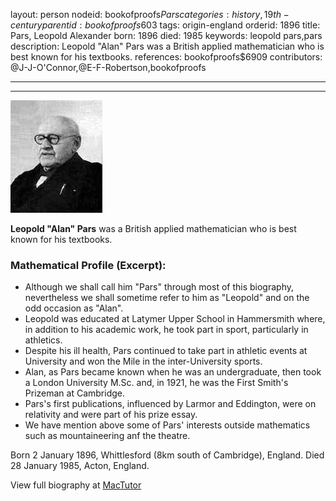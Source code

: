 layout: person
nodeid: bookofproofs$Pars
categories: history,19th-century
parentid: bookofproofs$603
tags: origin-england
orderid: 1896
title: Pars, Leopold Alexander
born: 1896
died: 1985
keywords: leopold pars,pars
description: Leopold "Alan" Pars was a British applied mathematician who is best known for his textbooks.
references: bookofproofs$6909
contributors: @J-J-O'Connor,@E-F-Robertson,bookofproofs

---



---

![Pars.jpg](https://github.com/bookofproofs/bookofproofs.github.io/blob/main/_sources/_assets/images/portraits/Pars.jpg?raw=true)

**Leopold "Alan" Pars** was a British applied mathematician who is best known for his textbooks.

### Mathematical Profile (Excerpt):
* Although we shall call him "Pars" through most of this biography, nevertheless we shall sometime refer to him as "Leopold" and on the odd occasion as "Alan".
* Leopold was educated at Latymer Upper School in Hammersmith where, in addition to his academic work, he took part in sport, particularly in athletics.
* Despite his ill health, Pars continued to take part in athletic events at University and won the Mile in the inter-University sports.
* Alan, as Pars became known when he was an undergraduate, then took a London University M.Sc. and, in 1921, he was the First Smith's Prizeman at Cambridge.
* Pars's first publications, influenced by Larmor and Eddington, were on relativity and were part of his prize essay.
* We have mention above some of Pars' interests outside mathematics such as mountaineering anf the theatre.

Born 2 January 1896, Whittlesford (8km south of Cambridge), England. Died 28 January 1985, Acton, England.

View full biography at [MacTutor](https://mathshistory.st-andrews.ac.uk/Biographies/Pars/)
